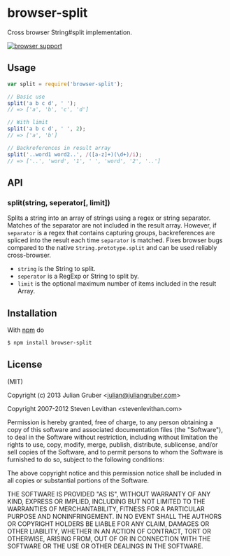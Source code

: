 
# browser-split

Cross browser String#split implementation.

[![browser support](https://ci.testling.com/juliangruber/browser-split.png)](https://ci.testling.com/juliangruber/browser-split)

## Usage

```js
var split = require('browser-split');

// Basic use
split('a b c d', ' ');
// => ['a', 'b', 'c', 'd']

// With limit
split('a b c d', ' ', 2);
// => ['a', 'b']

// Backreferences in result array
split('..word1 word2..', /([a-z]+)(\d+)/i);
// => ['..', 'word', '1', ' ', 'word', '2', '..']
```

## API

### split(string, seperator[, limit])

Splits a string into an array of strings using a regex or string separator. Matches of the
separator are not included in the result array. However, if `separator` is a regex that contains
capturing groups, backreferences are spliced into the result each time `separator` is matched.
Fixes browser bugs compared to the native `String.prototype.split` and can be used reliably
cross-browser.

* `string` is the String to split.
* `seperator` is a RegExp or String to split by.
* `limit` is the optional maximum number of items included in the result Array.

## Installation

With [npm](http://npmjs.org) do

```bash
$ npm install browser-split
```

## License

(MIT)

Copyright (c) 2013 Julian Gruber &lt;julian@juliangruber.com&gt; 

Copyright 2007-2012 Steven Levithan &lt;stevenlevithan.com&gt;

Permission is hereby granted, free of charge, to any person obtaining a copy of
this software and associated documentation files (the "Software"), to deal in
the Software without restriction, including without limitation the rights to
use, copy, modify, merge, publish, distribute, sublicense, and/or sell copies
of the Software, and to permit persons to whom the Software is furnished to do
so, subject to the following conditions:

The above copyright notice and this permission notice shall be included in all
copies or substantial portions of the Software.

THE SOFTWARE IS PROVIDED "AS IS", WITHOUT WARRANTY OF ANY KIND, EXPRESS OR
IMPLIED, INCLUDING BUT NOT LIMITED TO THE WARRANTIES OF MERCHANTABILITY,
FITNESS FOR A PARTICULAR PURPOSE AND NONINFRINGEMENT. IN NO EVENT SHALL THE
AUTHORS OR COPYRIGHT HOLDERS BE LIABLE FOR ANY CLAIM, DAMAGES OR OTHER
LIABILITY, WHETHER IN AN ACTION OF CONTRACT, TORT OR OTHERWISE, ARISING FROM,
OUT OF OR IN CONNECTION WITH THE SOFTWARE OR THE USE OR OTHER DEALINGS IN THE
SOFTWARE.
